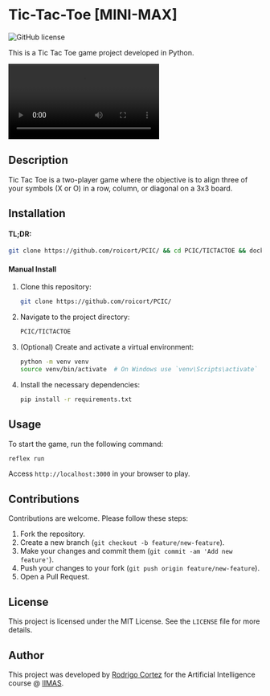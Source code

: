 # Tic-Tac-Toe [MINI-MAX]

![GitHub license](https://img.shields.io/github/license/PCIC/TICTACTOE)

This is a Tic Tac Toe game project developed in Python.

![Tic Tac Toe](gaming.mov)

## Description

Tic Tac Toe is a two-player game where the objective is to align three of your symbols (X or O) in a row, column, or diagonal on a 3x3 board.

## Installation

#### TL;DR: 

```bash
git clone https://github.com/roicort/PCIC/ && cd PCIC/TICTACTOE && docker compose up --build
```

#### Manual Install

1. Clone this repository:
    ```bash
    git clone https://github.com/roicort/PCIC/
    ```
2. Navigate to the project directory:
    ```bash
    PCIC/TICTACTOE
    ```
3. (Optional) Create and activate a virtual environment:
    ```bash
    python -m venv venv
    source venv/bin/activate  # On Windows use `venv\Scripts\activate`
    ```
4. Install the necessary dependencies:
    ```bash
    pip install -r requirements.txt
    ```

## Usage

To start the game, run the following command:
```bash
reflex run
```

Access `http://localhost:3000` in your browser to play.

## Contributions

Contributions are welcome. Please follow these steps:

1. Fork the repository.
2. Create a new branch (`git checkout -b feature/new-feature`).
3. Make your changes and commit them (`git commit -am 'Add new feature'`).
4. Push your changes to your fork (`git push origin feature/new-feature`).
5. Open a Pull Request.

## License

This project is licensed under the MIT License. See the `LICENSE` file for more details.

## Author

This project was developed by [Rodrigo Cortez](https://github.com/roicort) for the Artificial Intelligence course @ [IIMAS](https://www.iimas.unam.mx/).

